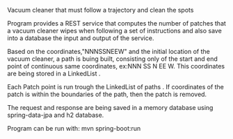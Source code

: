 Vacuum cleaner that must follow a trajectory and clean the spots

Program provides a REST service that computes the number of patches that a vacuum cleaner wipes when following a set of instructions and also save into a database the input and output of the service.

Based on the coordinates,"NNNSSNEEW" and the initial location of the vacuum cleaner, a path is buing built, consisting only of the start and end point of continuous same coordinates, ex:NNN SS N EE W. This coordinates are being stored in a LinkedList .

Each Patch point is run trough the LinkedList of paths . If coordinates of the patch is within the boundaries of the path, then the patch is removed.

The request and response are being saved in a memory database using spring-data-jpa and h2 database.

Program can be run with:
mvn spring-boot:run
